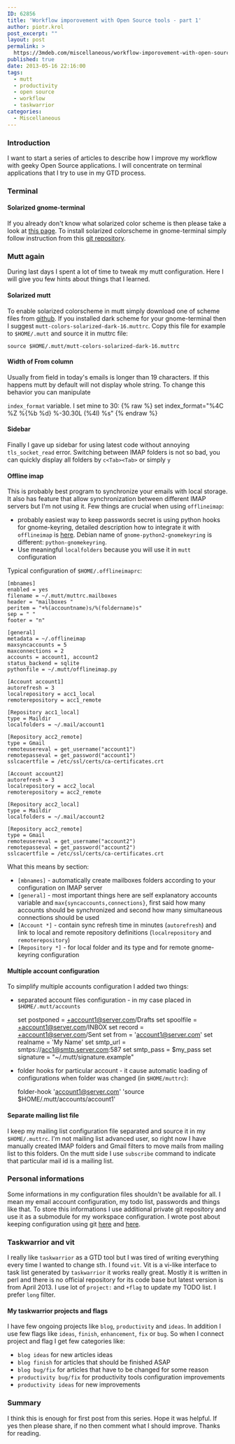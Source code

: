 ```yaml
---
ID: 62856
title: 'Workflow imporovement with Open Source tools - part 1'
author: piotr.krol
post_excerpt: ""
layout: post
permalink: >
  https://3mdeb.com/miscellaneous/workflow-imporovement-with-open-source-tools-part-1/
published: true
date: 2013-05-16 22:16:00
tags:
  - mutt
  - productivity
  - open source
  - workflow
  - taskwarrior
categories:
  - Miscellaneous
---
```

### Introduction

I want to start a series of articles to describe how I improve my workflow with
geeky Open Source applications. I will concentrate on terminal applications that
I try to use in my GTD process.

### Terminal

#### Solarized gnome-terminal

If you already don't know what solarized color scheme is then please take a look
at [this page][1]. To install solarized colorscheme in gnome-terminal simply
follow instruction from this [git repository][2].

### Mutt again

During last days I spent a lot of time to tweak my mutt configuration. Here I
will give you few hints about things that I learned.

#### Solarized mutt

To enable solarized colorscheme in mutt simply download one of scheme files from
[github][3]. If you installed dark scheme for your gnome-terminal then I suggest
`mutt-colors-solarized-dark-16.muttrc`. Copy this file for example to
`$HOME/.mutt` and source it in muttrc file:

    source $HOME/.mutt/mutt-colors-solarized-dark-16.muttrc


#### Width of From column

Usually from field in today's emails is longer than 19 characters. If this
happens mutt by default will not display whole string. To change this behavior
you can manipulate

`index_format` variable. I set mine to 30: {% raw %}
    set index_format="%4C %Z %{%b %d} %-30.30L (%4l) %s"
     {% endraw %}

#### Sidebar

Finally I gave up sidebar for using latest code without annoying
`tls_socket_read` error. Switching between IMAP folders is not so bad, you can
quickly display all folders by `c<Tab><Tab>` or simply `y`

#### Offline imap

This is probably best program to synchronize your emails with local storage. It
also has feature that allow synchronization between different IMAP servers but
I'm not using it. Few things are crucial when using `offlineimap`:

*   probably easiest way to keep passwords secret is using python hooks for
gnome-keyring, detailed description how to integrate it with `offlineimap` is
[here][4]. Debian name of `gnome-python2-gnomekeyring` is different: `python-gnomekeyring`.
*   Use meaningful `localfolders` because you will use it in `mutt` configuration

Typical configuration of `$HOME/.offlineimaprc`:

    [mbnames]
    enabled = yes
    filename = ~/.mutt/muttrc.mailboxes
    header = "mailboxes "
    peritem = "+%(accountname)s/%(foldername)s"
    sep = " "
    footer = "n"

    [general]
    metadata = ~/.offlineimap
    maxsyncaccounts = 5
    maxconnections = 2
    accounts = account1, account2
    status_backend = sqlite
    pythonfile = ~/.mutt/offlineimap.py

    [Account account1]
    autorefresh = 3
    localrepository = acc1_local
    remoterepository = acc1_remote

    [Repository acc1_local]
    type = Maildir
    localfolders = ~/.mail/account1

    [Repository acc2_remote]
    type = Gmail
    remoteusereval = get_username("account1")
    remotepasseval = get_password("account1")
    sslcacertfile = /etc/ssl/certs/ca-certificates.crt

    [Account account2]
    autorefresh = 3
    localrepository = acc2_local
    remoterepository = acc2_remote

    [Repository acc2_local]
    type = Maildir
    localfolders = ~/.mail/account2

    [Repository acc2_remote]
    type = Gmail
    remoteusereval = get_username("account2")
    remotepasseval = get_password("account2")
    sslcacertfile = /etc/ssl/certs/ca-certificates.crt

What this means by section:

*   `[mbnames]` - automatically create mailboxes folders according to your configuration on IMAP server
*   `[general]` - most important things here are self explanatory accounts variable and `max{syncaccounts,connections}`, first said how many accounts should be synchronized and second how many simultaneous connections should be used
*   `[Account *]` - contain sync refresh time in minutes (`autorefresh`) and link to local and remote repository definitions (`localrepository` and `remoterepository`)
*   `[Repository *]` - for local folder and its type and for remote gnome-keyring configuration

#### Multiple account configuration

To simplify multiple accounts configuration I added two things:

*   separated account files configuration - in my case placed in `$HOME/.mutt/accounts`

    set postponed   = +account1@server.com/Drafts
    set spoolfile   = +account1@server.com/INBOX
    set record      = +account1@server.com/Sent
    set from        = 'account1@server.com'
    set realname    = 'My Name'
    set smtp_url    = smtps://acc1@smtp.server.com:587
    set smtp_pass   = $my_pass
    set signature   = "~/.mutt/signature.example"


*   folder hooks for particular account - it cause automatic loading of configurations when folder was changed (in `$HOME/muttrc`):

    folder-hook 'account1@server.com' 'source $HOME/.mutt/accounts/account1'

#### Separate mailing list file

I keep my mailing list configuration file separated and source it in my
`$HOME/.muttrc`. I'm not mailing list advanced user, so right now I have
manually created IMAP folders and Gmail filters to move mails from mailing list
to this folders. On the mutt side I use `subscribe` command to indicate that
particular mail id is a mailing list.

### Personal informations

Some informations in my configuration files shouldn't be available for all. I
mean my email account configuration, my todo list, passwords and things like
that. To store this informations I use additional private git repository and use
it as a submodule for my workspace configuration. I wrote post about keeping
configuration using git [here][5] and [here][6].

### Taskwarrior and vit

I really like `taskwarrior` as a GTD tool but I was tired of writing everything
every time I wanted to change sth. I found `vit`. Vit is a vi-like interface to
task list generated by `taskwarrior` it works really great. Mostly it is written
in perl and there is no official repository for its code base but latest version
is from April 2013. I use lot of `project:` and `+flag` to update my TODO list.
I prefer `long` filter.

#### My taskwarrior projects and flags

I have few ongoing projects like `blog`, `productivity` and `ideas`. In addition
I use few flags like `ideas`, `finish`, `enhancement`, `fix` or `bug`. So when I
connect project and flag I get few categories like:

*   `blog ideas` for new articles ideas
*   `blog finish` for articles that should be finished ASAP
*   `blog bug/fix` for articles that have to be changed for some reason
*   `productivity bug/fix` for productivity tools configuration improvements
*   `productivity ideas` for new improvements

### Summary

I think this is enough for first post from this series. Hope it was helpful. If
yes then please share, if no then comment what I should improve. Thanks for
reading.

 [1]: http://ethanschoonover.com/solarized
 [2]: https://github.com/sigurdga/gnome-terminal-colors-solarized
 [3]: https://github.com/altercation/mutt-colors-solarized
 [4]: http://www.clasohm.com/blog/one-entry?entry_id=90957
 [5]: /2012/02/19/improve-productivity-by-tracking-work
 [6]: /2012/02/20/improve-productivity-by-tracking-work_20
